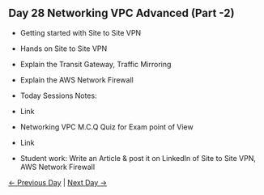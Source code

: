 ## Day 28 Networking VPC Advanced (Part -2)

 - Getting started with Site to Site VPN
 - Hands on Site to Site VPN
 - Explain the Transit Gateway, Traffic Mirroring
 - Explain the AWS Network Firewall

 
  - Today Sessions Notes:
  - Link
  - Networking VPC M.C.Q Quiz for Exam point of View
  - Link

  - Student work: Write an Article & post it on LinkedIn of Site to Site VPN, AWS Network Firewall

 [← Previous Day](../day27/README.md) | [Next Day →](../day29/README.md)
